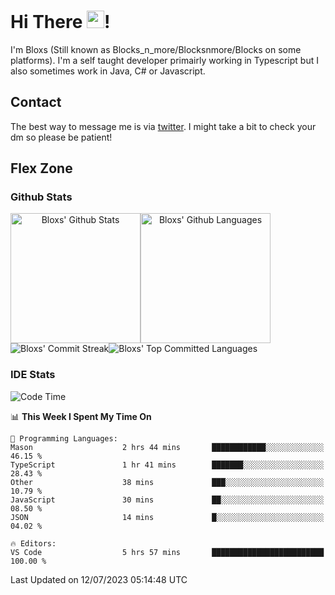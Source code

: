 # Hi There <img src="https://media.giphy.com/media/hvRJCLFzcasrR4ia7z/giphy.gif" width="28">!
I'm Bloxs (Still known as Blocks_n_more/Blocksnmore/Blocks on some platforms). I'm a self taught developer primairly working in Typescript but I also sometimes work in Java, C# or Javascript. 

## Contact
The best way to message me is via [twitter](https://twitter.com/blocksnmore). I might take a bit to check your dm so please be patient!

## Flex Zone
### Github Stats
<div style="display: flex;" align="center">
  <img src="https://readme-stats-gules.vercel.app/api?username=Blocksnmore&bg_color=23272A&show_icons=true&count_private=true&title_color=fff&text_color=fff&icon_color=3d34eb&hide_border=true&border_radius=10" alt="Bloxs' Github Stats" style="height: 13rem" />
 <img src="https://readme-stats-gules.vercel.app/api/top-langs/?username=Blocksnmore&layout=donut&count_private=true&hide_border=true&bg_color=23272A&title_color=fff&text_color=fff&icon_color=3d34eb&border_radius=10" alt="Bloxs' Github Languages" style="height: 13rem;" />
</div>
<div style="display: flex;" align="center">
  <img src="https://streak-stats.demolab.com?user=Blocksnmore&theme=github-dark-blue&hide_border=true" alt="Bloxs' Commit Streak">
  <img src="http://github-profile-summary-cards.vercel.app/api/cards/most-commit-language?username=Blocksnmore&theme=github_dark" alt="Bloxs' Top Committed Languages">
</div>

### IDE Stats
<!--START_SECTION:waka-->
![Code Time](http://img.shields.io/badge/Code%20Time-604%20hrs%207%20mins-blue)

📊 **This Week I Spent My Time On** 

```text
💬 Programming Languages: 
Mason                    2 hrs 44 mins       ████████████░░░░░░░░░░░░░   46.15 % 
TypeScript               1 hr 41 mins        ███████░░░░░░░░░░░░░░░░░░   28.43 % 
Other                    38 mins             ███░░░░░░░░░░░░░░░░░░░░░░   10.79 % 
JavaScript               30 mins             ██░░░░░░░░░░░░░░░░░░░░░░░   08.50 % 
JSON                     14 mins             █░░░░░░░░░░░░░░░░░░░░░░░░   04.02 % 

🔥 Editors: 
VS Code                  5 hrs 57 mins       █████████████████████████   100.00 % 
```


 Last Updated on 12/07/2023 05:14:48 UTC
<!--END_SECTION:waka-->
